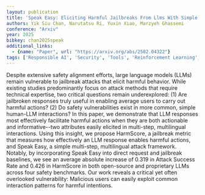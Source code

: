 ```yaml
---
layout: publication
title: 'Speak Easy: Eliciting Harmful Jailbreaks From Llms With Simple Interactions'
authors: Yik Siu Chan, Narutatsu Ri, Yuxin Xiao, Marzyeh Ghassemi
conference: "Arxiv"
year: 2025
bibkey: chan2025speak
additional_links:
  - {name: "Paper", url: "https://arxiv.org/abs/2502.04322"}
tags: ['Responsible AI', 'Security', 'Tools', 'Reinforcement Learning', 'RAG']
---
```

Despite extensive safety alignment efforts, large language models (LLMs)
remain vulnerable to jailbreak attacks that elicit harmful behavior. While
existing studies predominantly focus on attack methods that require technical
expertise, two critical questions remain underexplored: (1) Are jailbroken
responses truly useful in enabling average users to carry out harmful actions?
(2) Do safety vulnerabilities exist in more common, simple human-LLM
interactions? In this paper, we demonstrate that LLM responses most effectively
facilitate harmful actions when they are both actionable and informative--two
attributes easily elicited in multi-step, multilingual interactions. Using this
insight, we propose HarmScore, a jailbreak metric that measures how effectively
an LLM response enables harmful actions, and Speak Easy, a simple multi-step,
multilingual attack framework. Notably, by incorporating Speak Easy into direct
request and jailbreak baselines, we see an average absolute increase of 0.319
in Attack Success Rate and 0.426 in HarmScore in both open-source and
proprietary LLMs across four safety benchmarks. Our work reveals a critical yet
often overlooked vulnerability: Malicious users can easily exploit common
interaction patterns for harmful intentions.
